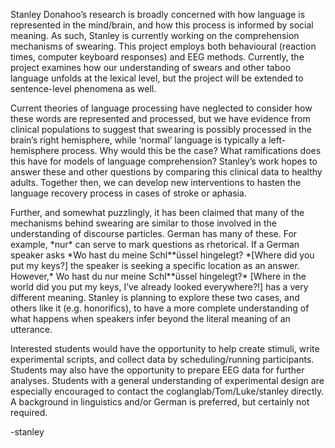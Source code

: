 Stanley Donahoo’s research is broadly concerned with how language is
represented in the mind/brain, and how this process is informed by
social meaning. As such, Stanley is currently working on the
comprehension mechanisms of swearing. This project employs both
behavioural (reaction times, computer keyboard responses) and EEG
methods. Currently, the project examines how our understanding of swears
and other taboo language unfolds at the lexical level, but the project
will be extended to sentence-level phenomena as well.

Current theories of language processing have neglected to consider how
these words are represented and processed, but we have evidence from
clinical populations to suggest that swearing is possibly processed in
the brain’s right hemisphere, while ‘normal’ language is typically a
left-hemisphere process. Why would this be the case? What ramifications
does this have for models of language comprehension? Stanley’s work
hopes to answer these and other questions by comparing this clinical
data to healthy adults. Together then, we can develop new interventions
to hasten the language recovery process in cases of stroke or aphasia.

Further, and somewhat puzzlingly, it has been claimed that many of the
mechanisms behind swearing are similar to those involved in the
understanding of discourse particles. German has many of these. For
example, \*nur\* can serve to mark questions as rhetorical. If a German
speaker asks \*Wo hast du meine Schl\*\*üssel hingelegt? \*\[Where did
you put my keys?\] the speaker is seeking a specific location as an
answer. However,\* Wo hast du nur meine Schl\*\*üssel hingelegt?\*
\[Where in the world did you put my keys, I’ve already looked
everywhere?!\] has a very different meaning. Stanley is planning to
explore these two cases, and others like it (e.g. honorifics), to have a
more complete understanding of what happens when speakers infer beyond
the literal meaning of an utterance.

Interested students would have the opportunity to help create stimuli,
write experimental scripts, and collect data by scheduling/running
participants. Students may also have the opportunity to prepare EEG data
for further analyses. Students with a general understanding of
experimental design are especially encouraged to contact the
coglanglab/Tom/Luke/stanley directly. A background in linguistics and/or
German is preferred, but certainly not required.

-stanley
